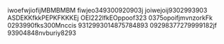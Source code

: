 iwoefwjiofijMBMBMBM
fiwjeo349300920903j
joiwejoij9302993903
ASDEKKfkkPEPKFKKKEj
OEI222lfkEOppoof323
0375opoifjmvnzorkFk
0293990fks300Mnccis
9312993014875784893
09298377279999182jf
93904848nvburiy8293
